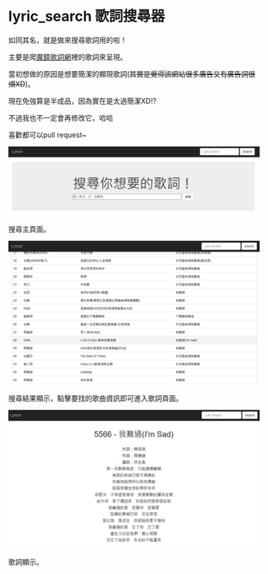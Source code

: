 # lyric_search 歌詞搜尋器
  如同其名，就是做來搜尋歌詞用的啦！

  主要是爬[魔鏡歌詞網](http://mojim.com/twznew.htm)裡的歌詞來呈現。

  當初想做的原因是想要簡潔的顯現歌詞(~~其實是覺得該網站很多廣告又有廣告詞很煩XD~~)。

  現在免強算是半成品，因為實在是太過簡潔XD!?

  不過我也不一定會再修改它，哈哈

  喜歡都可以pull request~
  
  ![search](https://github.com/zephyros0305/lyric_search/raw/master/readme/search.jpg)

  搜尋主頁面。

  ![result](https://github.com/zephyros0305/lyric_search/raw/master/readme/result.jpg)

  搜尋結果顯示，點擊要找的歌曲資訊即可進入歌詞頁面。

  ![lyric](https://github.com/zephyros0305/lyric_search/raw/master/readme/lyric.jpg)

  歌詞顯示。